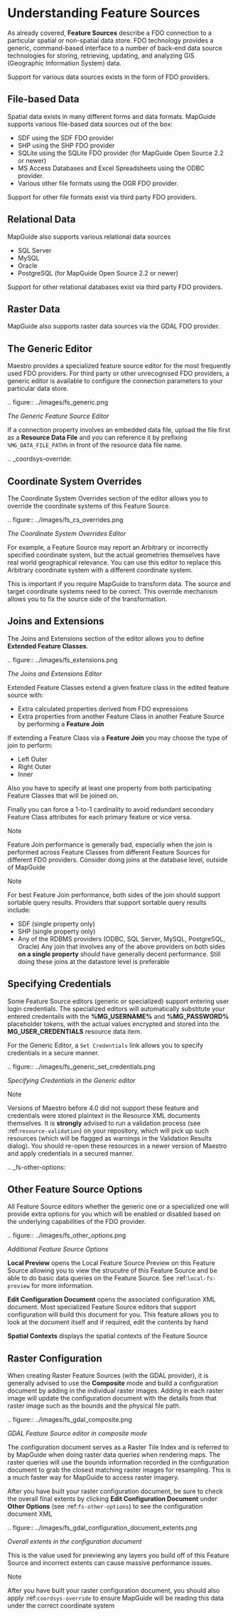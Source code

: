 # Understanding Feature Sources

As already covered, **Feature Sources** describe a FDO connection to a particular spatial or non-spatial data store. FDO technology provides a generic, 
command-based interface to a number of back-end data source technologies for storing, retrieving, updating, and analyzing GIS (Geographic Information System) data.

Support for various data sources exists in the form of FDO providers.

## File-based Data

Spatial data exists in many different forms and data formats. MapGuide supports various file-based data sources out of the box:

 * SDF using the SDF FDO provider
 * SHP using the SHP FDO provider
 * SQLite using the SQLite FDO provider (for MapGuide Open Source 2.2 or newer)
 * MS Access Databases and Excel Spreadsheets using the ODBC provider.
 * Various other file formats using the OGR FDO provider.

Support for other file formats exist via third party FDO providers.

## Relational Data

MapGuide also supports various relational data sources

 * SQL Server
 * MySQL
 * Oracle
 * PostgreSQL (for MapGuide Open Source 2.2 or newer)

Support for other relational databases exist via third party FDO providers.

## Raster Data

MapGuide also supports raster data sources via the GDAL FDO provider.

## The Generic Editor

Maestro provides a specialized feature source editor for the most frequently used FDO providers. For third party or other unrecognised FDO providers, a generic editor is
available to configure the connection parameters to your particular data store.

.. figure:: ../images/fs_generic.png
   
   *The Generic Feature Source Editor*

If a connection property involves an embedded data file, upload the file first as a **Resource Data File** and you can reference it 
by prefixing `%MG_DATA_FILE_PATH%` in front of the resource data file name.

.. _coordsys-override:

## Coordinate System Overrides

The Coordinate System Overrides section of the editor allows you to override the coordinate systems of this Feature Source. 

.. figure:: ../images/fs_cs_overrides.png
   
   *The Coordinate System Overrides Editor*

For example, a Feature Source may report an Arbitrary or incorrectly specified coordinate system, but the actual geometries themselves 
have real world geographical relevance. You can use this editor to replace this Arbitrary coordinate system with a different coordinate 
system. 

This is important if you require MapGuide to transform data. The source and target coordinate systems need to be correct. This override 
mechanism allows you to fix the source side of the transformation.

## Joins and Extensions

The Joins and Extensions section of the editor allows you to define **Extended Feature Classes**.

.. figure:: ../images/fs_extensions.png

   *The Joins and Extensions Editor*

Extended Feature Classes extend a given feature class in the edited feature source with:

 * Extra calculated properties derived from FDO expressions
 * Extra properties from another Feature Class in another Feature Source by performing a **Feature Join**
 
If extending a Feature Class via a **Feature Join** you may choose the type of join to perform:

 * Left Outer
 * Right Outer
 * Inner 
 
Also you have to specify at least one property from both participating Feature Classes that will be joined on.

Finally you can force a 1-to-1 cardinality to avoid redundant secondary Feature Class attributes for each primary feature or vice versa.

> [!NOTE]
> Feature Join performance is generally bad, especially when the join is performed across Feature Classes from different Feature Sources for different FDO providers. Consider doing joins at the database level, outside of MapGuide
    
> [!NOTE]
> For best Feature Join performance, both sides of the join should support sortable query results. Providers that support sortable query results include:
>  * SDF (single property only)
>  * SHP (single property only)
>  * Any of the RDBMS providers (ODBC, SQL Server, MySQL, PostgreSQL, Oracle)
> Any join that involves any of the above providers on both sides **on a single property** should have generally decent performance. Still doing these joins at the datastore level is preferable

## Specifying Credentials

Some Feature Source editors (generic or specialized) support entering user login credentials. The specialized editors will automatically substitute your entered credentails with the **%MG_USERNAME%** and
**%MG_PASSWORD%** placeholder tokens, with the actual values encrypted and stored into the **MG_USER_CREDENTIALS** resource data item.

For the Generic Editor, a `Set Credentials` link allows you to specify credentials in a secure manner.

.. figure:: ../images/fs_generic_set_credentials.png

   *Specifying Credentials in the Generic editor*

> [!NOTE]
> Versions of Maestro before 4.0 did not support these feature and credentials were stored plaintext in the Resource XML documents themselves. It is **strongly** advised to run a validation process (see :ref:`resource-validation`) on your
> repository, which will pick up such resources (which will be flagged as warnings in the Validation Results dialog). You should re-open these resources in a newer version of Maestro and apply credentials in a secured manner.

.. _fs-other-options:

## Other Feature Source Options

All Feature Source editors whether the generic one or a specialized one will provide extra options for you which will be enabled or disabled based on the underlying capabilities of the FDO provider.

.. figure:: ../images/fs_other_options.png

   *Additional Feature Source Options*

**Local Preview** opens the Local Feature Source Preview on this Feature Source allowing you to view the strucutre of this Feature Source and be able to do basic data queries on the Feature Source. See :ref:`local-fs-preview` for more information.

**Edit Configuration Document** opens the associated configuration XML document. Most specialized Feature Source editors that support configuration will build this document for you. This feature allows you to look at the document itself and if required, edit
the contents by hand

**Spatial Contexts** displays the spatial contexts of the Feature Source

## Raster Configuration

When creating Raster Feature Sources (with the GDAL provider), it is generally advised to use the **Composite** mode and build a configuration document by adding in the individual raster images. Adding in each raster image will update the
configuration document with the details from that raster image such as the bounds and the physical file path.

.. figure:: ../images/fs_gdal_composite.png

   *GDAL Feature Source editor in composite mode*

The configuration document serves as a Raster Tile Index and is referred to by MapGuide when doing raster data queries when rendering maps. The raster queries will use the bounds information recorded in the configuration document to grab the
closest matching raster images for resampling. This is a much faster way for MapGuide to access raster imagery.

After you have built your raster configuration document, be sure to check the overall final extents by clicking **Edit Configuration Document** under **Other Options** (see :ref:`fs-other-options`) to see the configuration document XML

.. figure:: ../images/fs_gdal_configuration_document_extents.png

   *Overall extents in the configuration document*

This is the value used for previewing any layers you build off of this Feature Source and incorrect extents can cause massive performance issues.
    
> [!NOTE]
> After you have built your raster configuration document, you should also apply :ref:`coordsys-override` to ensure MapGuide will be reading this data under the correct coordinate system